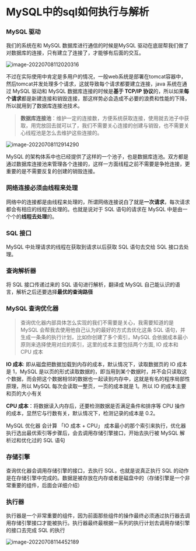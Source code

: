 # MySQL中的sql如何执行与解析

### MySQL 驱动

我们的系统在和 MySQL 数据库进行通信的时候是MySQL 驱动在底层帮我们做了对数据库的连接，只有建立了连接了，才能够有后面的交互。

![image-20220708112020316](https://typora-imagehost-1308499275.cos.ap-shanghai.myqcloud.com/2022-7/202207081120365.png)

不过在实际使用中肯定是多用户的情况，一般web系统是部署在tomcat容器中，然后tomcat并发处理多个请求，这就导致每个请求都要建立连接，java 系统在通过 MySQL 驱动和 MySQL 数据库连接的时候是**基于 TCP/IP 协议**的，所以如果**每个请求**都是新建连接和销毁连接，那这样势必会造成不必要的浪费和性能的下降，所以就用到了数据库连接池技术。

> **数据库连接池**：维护一定的连接数，方便系统获取连接，使用就去池子中获取，用完放回去就可以了，我们不需要关心连接的创建与销毁，也不需要关心线程池是怎么去维护这些连接的。

<img src="https://typora-imagehost-1308499275.cos.ap-shanghai.myqcloud.com/2022-7/202207081129357.png" alt="image-20220708112914290"  />

MySQL 的架构体系中也已经提供了这样的一个池子，也是数据库连池。双方都是通过数据库连接池来管理各个连接的，这样一方面线程之前不需要是争抢连接，更重要的是不需要反复的创建的销毁连接。

### 网络连接必须由线程来处理

网络中的连接都是由线程来处理的，所谓网络连接说白了就是**一次请求**，每次请求都会有相应的线程去处理的。也就是说对于 SQL 语句的请求在 MySQL 中是由一个个的**线程去处理**的。

### SQL 接口

MySQL 中处理请求的线程在获取到请求以后获取 SQL 语句去交给 SQL 接口去处理。

### 查询解析器

将 SQL 接口传递过来的 SQL 语句进行解析，翻译成 MySQL 自己能认识的语言，解析之后还要选择**最优的查询路径**

### MySQL 查询优化器

> 查询优化器内部具体怎么实现的我们不需要是关心，我需要知道的是  MySQL  会帮我去使用他自己认为的最好的方式去优化这条  SQL  语句，并生成一条条的执行计划，比如你创建了多个索引，MySQL 会依据成本最小原则来选择使用对应的索引，这里的成本主要包括两个方面, IO 成本和 CPU 成本

**IO 成本**: 即从磁盘把数据加载到内存的成本，默认情况下，读取数据页的 IO 成本是 1，MySQL 是以页的形式读取数据的，即当用到某个数据时，并不会只读取这个数据，而会把这个数据相邻的数据也一起读到内存中，这就是有名的程序局部性原理，所以 MySQL 每次会读取一整页，一页的成本就是 1。所以 IO 的成本主要和页的大小有关

**CPU 成本**：将数据读入内存后，还要检测数据是否满足条件和排序等 CPU 操作的成本，显然它与行数有关，默认情况下，检测记录的成本是 0.2。

MySQL 优化器 会计算 「IO 成本 + CPU」 成本最小的那个索引来执行，优化器执行选出最优索引等步骤后，会去调用存储引擎接口，开始去执行被 MySQL 解析过和优化过的 SQL 语句

### 存储引擎

查询优化器会调用存储引擎的接口，去执行  SQL，也就是说真正执行  SQL  的动作是在存储引擎中完成的。数据是被存放在内存或者是磁盘中的（存储引擎是一个非常重要的组件，后面会详细介绍）

### 执行器

执行器是一个非常重要的组件，因为前面那些组件的操作最终必须通过执行器去调用存储引擎接口才能被执行。执行器最终最根据一系列的执行计划去调用存储引擎的接口去完成  SQL  的执行

![image-20220708114452189](https://typora-imagehost-1308499275.cos.ap-shanghai.myqcloud.com/2022-7/202207081144256.png)